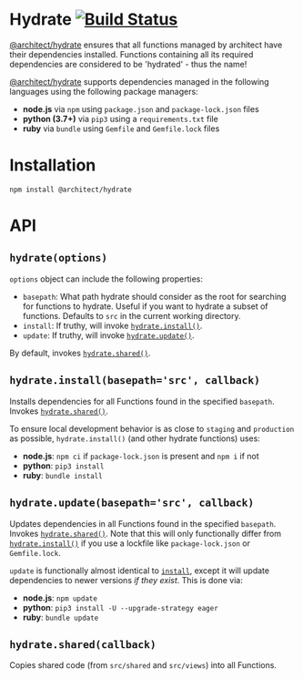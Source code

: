 # Hydrate [![Build Status](https://travis-ci.com/architect/hydrate.svg?branch=master)](https://travis-ci.com/architect/hydrate)

[@architect/hydrate][npm] ensures that all functions managed by architect have
their dependencies installed. Functions containing all its required dependencies
are considered to be 'hydrated' - thus the name!

[@architect/hydrate][npm] supports dependencies managed in the following languages
using the following package managers:

- **node.js** via `npm` using `package.json` and `package-lock.json` files
- **python (3.7+)** via `pip3` using a `requirements.txt` file
- **ruby** via `bundle` using `Gemfile` and `Gemfile.lock` files

# Installation

    npm install @architect/hydrate

# API

## `hydrate(options)`

`options` object can include the following properties:

- `basepath`: What path hydrate should consider as the root for searching for
    functions to hydrate. Useful if you want to hydrate a subset of functions.
    Defaults to `src` in the current working directory.
- `install`: If truthy, will invoke [`hydrate.install()`][install].
- `update`: If truthy, will invoke [`hydrate.update()`][update].

By default, invokes [`hydrate.shared()`][shared].

## `hydrate.install(basepath='src', callback)`

Installs dependencies for all Functions found in the specified `basepath`. Invokes
[`hydrate.shared()`][shared].

To ensure local development behavior is as close to `staging` and `production`
as possible, `hydrate.install()` (and other hydrate functions) uses:

- **node.js**: `npm ci` if `package-lock.json` is present and `npm i` if not
- **python**: `pip3 install`
- **ruby**: `bundle install`

## `hydrate.update(basepath='src', callback)`

Updates dependencies in all Functions found in the specified `basepath`. Invokes
[`hydrate.shared()`][shared]. Note that this will only functionally differ from
[`hydrate.install()`][install] if you use a lockfile like `package-lock.json` or
`Gemfile.lock`.

`update` is functionally almost identical to [`install`][install],
except it will update dependencies to newer versions _if they exist_. This is
done via:

- **node.js**: `npm update`
- **python**: `pip3 install -U --upgrade-strategy eager`
- **ruby**: `bundle update`

## `hydrate.shared(callback)`

Copies shared code (from `src/shared` and `src/views`) into all Functions.

[shared]: #hydratesharedcallback
[install]: #hydrateinstallbasepathsrc-callback
[update]: #hydrateupdatebasepathsrc-callback
[npm]: https://www.npmjs.com/package/@architect/hydrate

